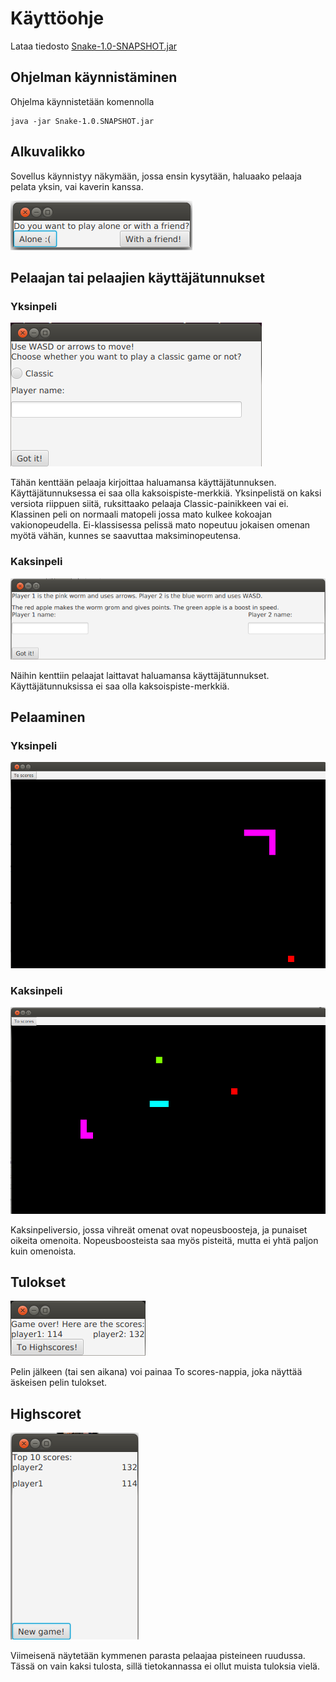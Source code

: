 # Käyttöohje
Lataa tiedosto [Snake-1.0-SNAPSHOT.jar](https://github.com/hallssus/omt-harjoitustyo/releases/tag/final)

## Ohjelman käynnistäminen

Ohjelma käynnistetään komennolla

	java -jar Snake-1.0.SNAPSHOT.jar

## Alkuvalikko

Sovellus käynnistyy näkymään, jossa ensin kysytään, haluaako pelaaja pelata yksin, vai kaverin kanssa. 

![Alkukysymys](https://github.com/hallssus/omt-harjoitustyo/blob/master/dokumentaatio/kuvat/yksinvaiyhessa.png)

## Pelaajan tai pelaajien käyttäjätunnukset 

### Yksinpeli

![Ohjeet yksinpeliin](https://github.com/hallssus/omt-harjoitustyo/blob/master/dokumentaatio/kuvat/yksinpelinimi.png)

Tähän kenttään pelaaja kirjoittaa haluamansa käyttäjätunnuksen. Käyttäjätunnuksessa ei saa olla kaksoispiste-merkkiä. Yksinpelistä on kaksi versiota riippuen siitä, ruksittaako pelaaja Classic-painikkeen vai ei. Klassinen peli on normaali matopeli jossa mato kulkee kokoajan vakionopeudella. Ei-klassisessa pelissä mato nopeutuu jokaisen omenan myötä vähän, kunnes se saavuttaa maksiminopeutensa.

### Kaksinpeli

![Ohjeet kahdestaan](https://github.com/hallssus/omt-harjoitustyo/blob/master/dokumentaatio/kuvat/ohjeetkahdestaan.png)

Näihin kenttiin pelaajat laittavat haluamansa käyttäjätunnukset. Käyttäjätunnuksissa ei saa olla kaksoispiste-merkkiä.

## Pelaaminen

### Yksinpeli

![Yksinpeli](https://github.com/hallssus/omt-harjoitustyo/blob/master/dokumentaatio/kuvat/yksinpeli.png)

### Kaksinpeli

![Itse peli](https://github.com/hallssus/omt-harjoitustyo/blob/master/dokumentaatio/kuvat/matopeli.png)

Kaksinpeliversio, jossa vihreät omenat ovat nopeusboosteja, ja punaiset oikeita omenoita. Nopeusboosteista saa myös pisteitä, mutta ei yhtä paljon kuin omenoista.

## Tulokset

![Scoret](https://github.com/hallssus/omt-harjoitustyo/blob/master/dokumentaatio/kuvat/scores.png)

Pelin jälkeen (tai sen aikana) voi painaa To scores-nappia, joka näyttää äskeisen pelin tulokset.

## Highscoret

![Highscoret](https://github.com/hallssus/omt-harjoitustyo/blob/master/dokumentaatio/kuvat/highscores.png)

Viimeisenä näytetään kymmenen parasta pelaajaa pisteineen ruudussa. Tässä on vain kaksi tulosta, sillä tietokannassa ei ollut muista tuloksia vielä.
